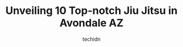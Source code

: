 ---
layout: ampstory
image: https://i0.wp.com/www.depkes.org/wp-content/uploads/2023/06/jiu-jitsu-0-in-avondale-az-1685867345.jpeg?resize=640,853
author: techidn
featured: false
description: Discover the impressive array of Jiu Jitsu options in Avondale AZ, where you can find 10 of the largest Jiu Jitsu establishments in the area. From renowned classics to hidden gems, Avondale 
title: Unveiling 10 Top-notch Jiu Jitsu in Avondale AZ
cover:
   title: Unveiling 10 Top-notch Jiu Jitsu in Avondale AZ
   subtitle: Rickpate
   background: https://www.depkes.org/wp-content/uploads/2023/06/jiu-jitsu-0-in-avondale-az-1685867345.jpeg

pages: 
 - layout: thirds
   top: <h1>#1 Black Flag Submission Co.</h1>
   bottom: "<p>My son came to this gym with zero wrestling experience. The coaches and other wrestlers were patient with working/teaching him. Ive noticed I huge boost in his self co</p>"
   background: https://www.depkes.org/wp-content/uploads/2023/06/jiu-jitsu-1-in-avondale-az-1685867346.jpeg
   backgroundblur: true
 - layout: thirds
   top: <h1>#2 TW Brazilian Jiu Jitsu MMA Yoga.</h1>
   bottom: "<p>Cant think of a better place to practice jiujitsu. A solid group of people here that always makes me feel challenged and couldnt ask for a better teacher than Tim W</p>"
   background: https://www.depkes.org/wp-content/uploads/2023/06/jiu-jitsu-2-in-avondale-az-1685867346.jpeg
   cta:
      link: https://www.depkes.org/blog/unveiling-10-top-notch-jiu-jitsu-in-avondale-az/
      text: Unveiling 10 Top-notch Jiu Jitsu in Avondale AZ
 - layout: thirds
   top: <h1>#3 Lees ATA Martial Arts</h1>
   bottom: "<p>9550 W Van Buren St # 6, Tolleson, AZ 85353, United States</p>"
   background: https://www.depkes.org/wp-content/uploads/2023/06/jiu-jitsu-3-in-avondale-az-1685867347.jpeg
   cta:
      link: https://www.depkes.org/blog/unveiling-10-top-notch-jiu-jitsu-in-avondale-az/
      text: Unveiling 10 Top-notch Jiu Jitsu in Avondale AZ
 - layout: thirds
   top: <h1>#4 Far East Martial Arts & Fitness</h1>
   bottom: "<p>10720 W Indian School Rd UNIT 31, Phoenix, AZ 85037, United States</p>"
   background: https://images.unsplash.com/photo-1547366785-564103df7e13?ixlib=rb-4.0.3&ixid=MnwxMjA3fDB8MHxwaG90by1wYWdlfHx8fGVufDB8fHx8&auto=format&fit=crop&w=640&h=853&q=80
   cta:
      link: https://www.depkes.org/blog/unveiling-10-top-notch-jiu-jitsu-in-avondale-az/
      text: Unveiling 10 Top-notch Jiu Jitsu in Avondale AZ
 - layout: thirds
   top: <h1>#5 ARES BJJ Goodyear</h1>
   bottom: "<p>500 N Bullard Ave #31, Goodyear, AZ 85338, United States</p>"
   background: https://images.unsplash.com/photo-1614648718611-0635f29016cb?ixlib=rb-4.0.3&ixid=MnwxMjA3fDB8MHxwaG90by1wYWdlfHx8fGVufDB8fHx8&auto=format&fit=crop&w=640&h=853&q=80
   cta:
      link: https://www.depkes.org/blog/unveiling-10-top-notch-jiu-jitsu-in-avondale-az/
      text: Unveiling 10 Top-notch Jiu Jitsu in Avondale AZ
 - layout: thirds
   top: <h1>#6 Sardinha Brazilian Jiu Jitsu</h1>
   bottom: "<p>919 N Dysart Rd Suite N, Avondale, AZ 85323, United States</p>"
   background: https://images.unsplash.com/photo-1534312527009-56c7016453e6?ixlib=rb-4.0.3&ixid=MnwxMjA3fDB8MHxwaG90by1wYWdlfHx8fGVufDB8fHx8&auto=format&fit=crop&w=640&h=853&q=80
   cta:
      link: https://www.depkes.org/blog/unveiling-10-top-notch-jiu-jitsu-in-avondale-az/
      text: Unveiling 10 Top-notch Jiu Jitsu in Avondale AZ
 - layout: thirds
   top: <h1>#7 KI-SENSHI Martial Arts</h1>
   bottom: "<p>407 S 107th Ave #12, Tolleson, AZ 85353, United States</p>"
   background: https://images.unsplash.com/photo-1531169509526-f8f1fdaa4a67?ixlib=rb-4.0.3&ixid=MnwxMjA3fDB8MHxwaG90by1wYWdlfHx8fGVufDB8fHx8&auto=format&fit=crop&w=640&h=853&q=80
   cta:
      link: https://www.depkes.org/blog/unveiling-10-top-notch-jiu-jitsu-in-avondale-az/
      text: Unveiling 10 Top-notch Jiu Jitsu in Avondale AZ
 - layout: thirds
   middle: Continue reading...
   background: https://images.unsplash.com/photo-1509114397022-ed747cca3f65?ixlib=rb-4.0.3&ixid=MnwxMjA3fDB8MHxwaG90by1wYWdlfHx8fGVufDB8fHx8&auto=format&fit=crop&w=640&h=853&q=80
   cta:
      link: https://www.depkes.org/blog/unveiling-10-top-notch-jiu-jitsu-in-avondale-az/
      text: Unveiling 10 Top-notch Jiu Jitsu in Avondale AZ
      
---